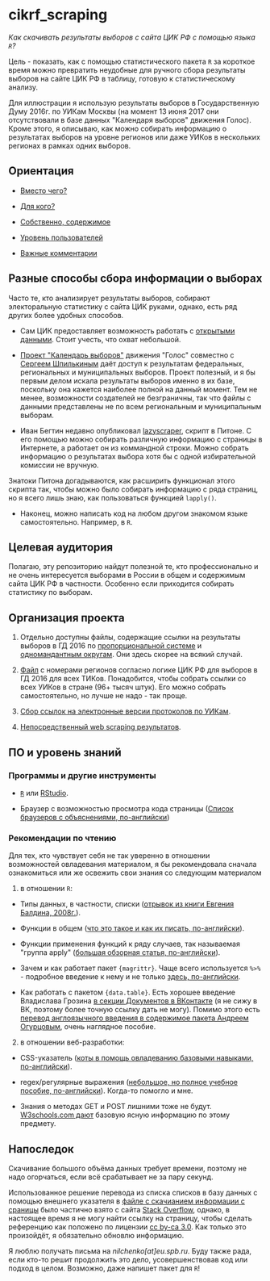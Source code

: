 # cikrf_scraping

*Как скачивать результаты выборов с сайта ЦИК РФ с помощью языка `R`?*

Цель - показать, как с помощью статистического пакета `R` за короткое время можно превратить неудобные для ручного сбора результаты выборов на сайте ЦИК РФ в таблицу, готовую к статистическому анализу.

Для иллюстрации я использую результаты выборов в Государственную Думу 2016г. по УИКам Москвы (на момент 13 июня 2017 они отсутствовали в базе данных "Календаря выборов" движения Голос). Кроме этого, я описываю, как можно собирать информацию о результатах выборов на уровне регионов или даже УИКов в нескольких регионах в рамках одних выборов.

## Ориентация

* [Вместо чего?](#Разные-способы-сбора-информации-о-выборах)

* [Для кого?](#Целевая-аудитория)

* [Собственно, содержимое](#Организация-проекта)

* [Уровень пользователей](#ПО-и-уровень-знаний)

* [Важные комментарии](#Напоследок)

## Разные способы сбора информации о выборах

Часто те, кто анализирует результаты выборов, собирают электоральную статистику с сайта ЦИК руками, однако, есть ряд других более удобных способов.

* Сам ЦИК предоставляет возможность работать с [открытыми данными](http://www.cikrf.ru/opendata/ "Открытые данные - ЦИК РФ"). Стоит учесть, что охват небольшой.

* [Проект "Календарь выборов"](http://els.golosinfo.org/ru/elections "Выборы - Голос") движения "Голос" совместно с [Сергеем Шпилькиным](http://podmoskovnik.livejournal.com/profile "podmoskovnik - Профиль || Живой Журнал") даёт доступ к результатам федеральных, региональных и муниципальных выборов. Проект полезный, и я бы первым делом искала результаты выборов именно в их базе, поскольку она кажется наиболее полной на данный момент. Тем не менее, возможности создателей не безграничны, так что файлы с данными представлены не по всем региональным и муниципальным выборам.

* Иван Бегтин недавно опубликовал [lazyscraper](https://github.com/ivbeg/lazyscraper "ivbeg/lazyscraper: Lazy helper tool to make easier scraping with simple tasks"), скрипт в Питоне. С его помощью можно собирать различную информацию с страницы в Интернете, а работает он из коммандной строки. Можно собрать информацию о результатах выбора хотя бы с одной избирательной комиссии не вручную.

Знатоки Питона догадываются, как расширить функционал этого скрипта так, чтобы можно было собирать информацию с ряда страниц, но я всего лишь знаю, как пользоваться функцией `lapply()`.

* Наконец, можно написать код на любом другом знакомом языке самостоятельно. Например, в `R`.

## Целевая аудитория

Полагаю, эту репозиторию найдут полезной те, кто профессионально и не очень интересуется выборами в России в общем и содержимым сайта ЦИК РФ в частности. Особенно если приходится собирать статистику по выборам.

## Организация проекта

1. Отдельно доступны файлы, содержащие ссылки на результаты выборов в ГД 2016 по [пропорциональной системе](https://1drv.ms/u/s!AsB08ZBv5_PG3CqZ8euWHLD29_om "Файл с ссылками на результаты по пропорциональной системе на OneDrive") и [одномандантным округам](https://1drv.ms/u/s!AsB08ZBv5_PG3Cl_SQ7TpoZPZDVF "Файл с ссылками на результаты по одномандатным округам на OneDrive"). Они здесь скорее на всякий случай.

2. [Файл](https://1drv.ms/x/s!AsB08ZBv5_PG3m0FswVKX2BxYyXV "Номера регионов, которые соответствуют ТИКам на выборах в ГД") с номерами регионов согласно логике ЦИК РФ для выборов в ГД 2016 для всех ТИКов. Понадобится, чтобы собрать ссылки со всех УИКов в стране (96+ тысяч штук). Его можно собрать самостоятельно, но лучше не надо - так проще.

3. [Сбор ссылок на электронные версии протоколов по УИКам](link_collection.Rmd).

4. [Непосредственный web scraping результатов](uik_collection.Rmd).

## ПО и уровень знаний

### Программы и другие инструменты

* [`R`](https://cran.gis-lab.info/ "Ссылка на страницу скачивания программы R") или [RStudio](https://www.rstudio.com/products/rstudio/download/ "Ссылка на страницу скачивания RStudio").

* Браузер с возможностью просмотра кода страницы ([Список браузеров с объяснениями, по-английски](https://www.computerhope.com/issues/ch000746.htm "How to view the HTML source code of a web page - Computer code"))

### Рекомендации по чтению

Для тех, кто чувствует себя не так уверенно в отношении возможностей овладевания материалом, я бы рекомендовала сначала ознакомиться или же освежить свои знания со следующим материалом

1. в отношении `R`:

* Типы данных, в частности, списки ([отрывок из книги Евгения Балдина, 2008г.](http://www.inp.nsk.su/~baldin/DataAnalysis/R/R-03-datatype.pdf "Типы данных в R и принципы работы с ними - Евгений Балдин")).

* Функции в общем ([что это такое и как их писать, по-английски](https://www.datacamp.com/community/tutorials/functions-in-r-a-tutorial#gs.jE38w40 "A Tutorial on Using Functions in R! - Data Camp")).

* Функции применения функций к ряду случаев, так называемая "группа apply" ([большая обзорная статья, по-английски](https://www.datacamp.com/community/tutorials/r-tutorial-apply-family#gs.BtFBXV0 "Tutorial on the R Apply Family - Data Camp")).

 * Зачем и как работает пакет `{magrittr}`. Чаще всего используется `%>%` - подробное введение к нему и не только [здесь, по-английски](https://cran.r-project.org/web/packages/magrittr/vignettes/magrittr.html "Abstract || {magrittr} || CRAN").

 * Как работать с пакетом `{data.table}`. Есть хорошее введение Владислава Грозина [в секции Документов в ВКонтакте](https://vk.com/spbrug "Saint Petersburg R User Group | ВКонтакте") (я не сижу в ВК, поэтому более точную ссылку дать не могу). Помимо этого есть [перевод англоязычного введения в содержимое пакета Андреем Огурцовым](https://bookdown.org/statist_/DataTableManual/ "Руководство по data.table"), очень наглядное пособие.

2. в отношении веб-разработки:

* CSS-указатель ([коты в помощь овладеванию базовыми навыками, по-английски](https://robots.thoughtbot.com/basic-css-selectors-explained-with-cats "Basic CSS Selector Syntax Explained Using Cats - Mike Borsare; THOUGHTBOT")). 

* regex/регулярные выражения ([небольшое, но полное учебное пособие, по-английски](https://regexone.com/ "RegexOne. Learn Regular Expressions with simple, interactive exercises")). Когда-то помогло и мне.

* Знания о методах GET и POST лишними тоже не будут. [W3schools.com дают](https://www.w3schools.com/tags/ref_httpmethods.asp "HTTP Methods GET vs POST") базовую ясную информацию по этому предмету.

## Напоследок

Скачивание большого объёма данных требует времени, поэтому не надо огорчаться, если всё срабатывает не за пару секунд.

Использованное решение перевода из списка списков в базу данных c помощью внешнего указателя в [файле с скачианием информации с сраницы](uik_collection.Rmd) было частично взято с сайта [Stack Overflow](https://stackoverflow.com/ "Stack Exchange"), однако, в настоящее время я не могу найти ссылку на страницу, чтобы сделать референцию как положено по лицензии [cc by-ca 3.0](https://creativecommons.org/licenses/by-sa/3.0/ "Attribution-ShareAlike 3.0 Unported"). Как только это произойдёт, я обязательно обновлю информацию.

Я люблю получать письма на *nilchenko[at]eu.spb.ru*. Буду также рада, если кто-то решит продолжить это дело, усовершенствовав код или подход в целом. Возможно, даже напишет пакет для `R`!
